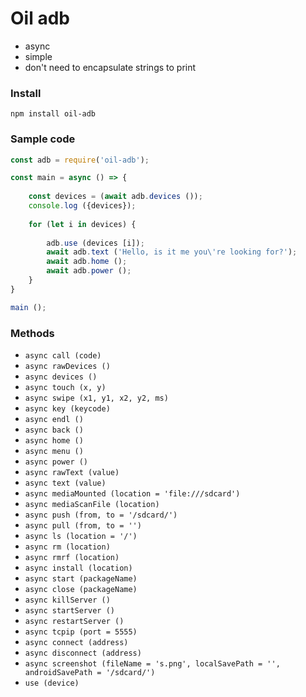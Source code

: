# Oil adb
- async
- simple
- don't need to encapsulate strings to print

### Install
``npm install oil-adb``

### Sample code

```js
const adb = require('oil-adb');

const main = async () => {
    
    const devices = (await adb.devices ());
    console.log ({devices});
    
    for (let i in devices) {
        
        adb.use (devices [i]);
        await adb.text ('Hello, is it me you\'re looking for?');
        await adb.home ();
        await adb.power ();
    }
}

main ();
````

### Methods

* ``async call (code)``
* ``async rawDevices ()``
* ``async devices ()``
* ``async touch (x, y)``
* ``async swipe (x1, y1, x2, y2, ms)``
* ``async key (keycode)``
* ``async endl ()``
* ``async back ()``
* ``async home ()``
* ``async menu ()``
* ``async power ()``
* ``async rawText (value)``
* ``async text (value)``
* ``async mediaMounted (location = 'file:///sdcard')``
* ``async mediaScanFile (location)``
* ``async push (from, to = '/sdcard/')``
* ``async pull (from, to = '')``
* ``async ls (location = '/')``
* ``async rm (location)``
* ``async rmrf (location)``
* ``async install (location)``
* ``async start (packageName)``
* ``async close (packageName)``
* ``async killServer ()``
* ``async startServer ()``
* ``async restartServer ()``
* ``async tcpip (port = 5555)``
* ``async connect (address)``
* ``async disconnect (address)``
* ``async screenshot (fileName = 's.png', localSavePath = '', androidSavePath = '/sdcard/')``
* ``use (device)``
    
